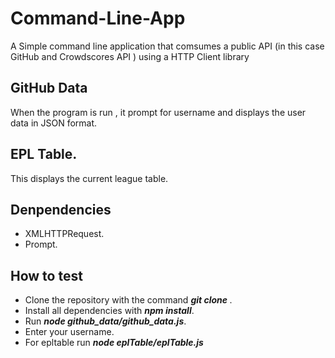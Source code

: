 # Command-Line-App
A Simple command line application that comsumes a public API (in this case GitHub and Crowdscores API ) using a HTTP Client library</br>

## GitHub Data
When the program is run , it prompt for username and displays the user data in JSON format.</br>

## EPL Table.
This displays the current league table.

## Denpendencies
* XMLHTTPRequest.
* Prompt.

## How to test
* Clone the repository with the command <b><i>git clone <url></i></b>. </br>
* Install all dependencies with <b><i>npm install</i></b>.</br>
* Run <b><i>node github_data/github_data.js</i></b>.</br>
* Enter your username.</br>
* For epltable run <b><i>node eplTable/eplTable.js</i></b>
